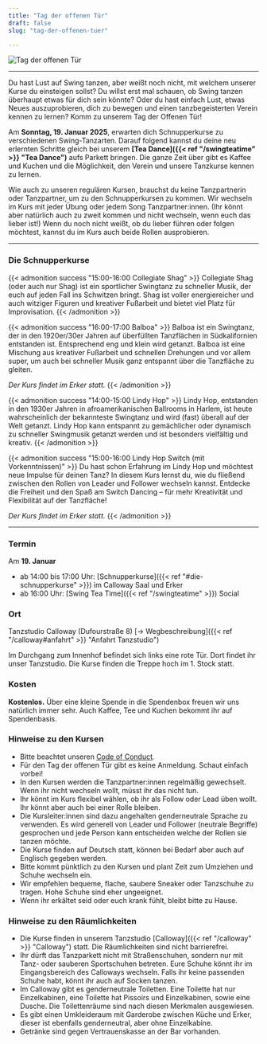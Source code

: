 ```yaml
---
title: "Tag der offenen Tür"
draft: false
slug: "tag-der-offenen-tuer"

---
```


![Tag der offenen Tür](../2025-01-tdot-quer.png)

---

Du hast Lust auf Swing tanzen, aber weißt noch nicht, mit welchem unserer Kurse du einsteigen sollst? Du willst erst mal schauen, ob Swing tanzen überhaupt etwas für dich sein könnte? Oder du hast einfach Lust, etwas Neues auszuprobieren, dich zu bewegen und einen tanzbegeisterten Verein kennen zu lernen? Komm zu unserem Tag der Offenen Tür!

Am **Sonntag, 19. Januar 2025**, erwarten dich Schnupperkurse zu verschiedenen Swing-Tanzarten. Darauf folgend kannst du deine neu erlernten Schritte gleich bei unserem **[Tea Dance]({{< ref "/swingteatime" >}} "Tea Dance")** aufs Parkett bringen. Die ganze Zeit über gibt es Kaffee und Kuchen und die Möglichkeit, den Verein und unsere Tanzkurse kennen zu lernen.

Wie auch zu unseren regulären Kursen, brauchst du keine Tanzpartnerin oder Tanzpartner, um zu den Schnupperkursen zu kommen. Wir wechseln im Kurs mit jeder Übung oder jedem Song Tanzpartner:innen. (Ihr könnt aber natürlich auch zu zweit kommen und nicht wechseln, wenn euch das lieber ist!) Wenn du noch nicht weißt, ob du lieber führen oder folgen möchtest, kannst du im Kurs auch beide Rollen ausprobieren.

---

### Die Schnupperkurse

{{< admonition success "15:00-16:00 Collegiate Shag" >}}
Collegiate Shag (oder auch nur Shag) ist ein sportlicher Swingtanz zu schneller Musik, der euch auf jeden Fall ins Schwitzen bringt. Shag ist voller energiereicher und auch witziger Figuren und kreativer Fußarbeit und bietet viel Platz für Improvisation.
{{< /admonition >}}

{{< admonition success "16:00-17:00 Balboa" >}}
Balboa ist ein Swingtanz, der in den 1920er/30er Jahren auf überfüllten Tanzflächen in Südkalifornien entstanden ist. Entsprechend eng und klein wird getanzt. Balboa ist eine Mischung aus kreativer Fußarbeit und schnellen Drehungen und vor allem super, um auch bei schneller Musik ganz entspannt über die Tanzfläche zu gleiten.

*Der Kurs findet im Erker statt.*
{{< /admonition >}}

{{< admonition success "14:00-15:00 Lindy Hop" >}}
Lindy Hop, entstanden in den 1930er Jahren in afroamerikanischen Ballrooms in Harlem, ist heute wahrscheinlich der bekannteste Swingtanz und wird (fast) überall auf der Welt getanzt. Lindy Hop kann entspannt zu gemächlicher oder dynamisch zu schneller Swingmusik getanzt werden und ist besonders vielfältig und kreativ.
{{< /admonition >}}

{{< admonition success "15:00-16:00 Lindy Hop Switch (mit Vorkenntnissen)" >}}
Du hast schon Erfahrung im Lindy Hop und möchtest neue Impulse für deinen Tanz? In diesem Kurs lernst du, wie du fließend zwischen den Rollen von Leader und Follower wechseln kannst. Entdecke die Freiheit und den Spaß am Switch Dancing – für mehr Kreativität und Flexibilität auf der Tanzfläche!

*Der Kurs findet im Erker statt.*
{{< /admonition >}}

---

### Termin
Am **19\. Januar**

- ab 14:00 bis 17:00 Uhr: [Schnupperkurse]({{< ref "#die-schnupperkurse" >}}) im Calloway Saal und Erker
- ab 16:00 Uhr: [Swing Tea Time]({{< ref "/swingteatime" >}}) Social

### Ort
Tanzstudio Calloway (Dufourstraße 8) [&rarr; Wegbeschreibung]({{< ref "/calloway#anfahrt" >}} "Anfahrt Tanzstudio")

Im Durchgang zum Innenhof befindet sich links eine rote Tür. Dort findet ihr unser Tanzstudio. Die Kurse finden die Treppe hoch im 1. Stock statt.

### Kosten
**Kostenlos.** Über eine kleine Spende in die Spendenbox freuen wir uns natürlich immer sehr. Auch Kaffee, Tee und Kuchen bekommt ihr auf Spendenbasis.

### Hinweise zu den Kursen
- Bitte beachtet unseren [Code of Conduct](../Code_of_Conduct_-_Kurse.pdf).
- Für den Tag der offenen Tür gibt es keine Anmeldung. Schaut einfach vorbei!
- In den Kursen werden die Tanzpartner:innen regelmäßig gewechselt. Wenn ihr nicht wechseln wollt, müsst ihr das nicht tun.
- Ihr könnt im Kurs flexibel wählen, ob ihr als Follow oder Lead üben wollt. Ihr könnt aber auch bei einer Rolle bleiben.
- Die Kursleiter:innen sind dazu angehalten genderneutrale Sprache zu verwenden. Es wird generell von Leader und Follower (neutrale Begriffe) gesprochen und jede Person kann entscheiden welche der Rollen sie tanzen möchte.
- Die Kurse finden auf Deutsch statt, können bei Bedarf aber auch auf Englisch gegeben werden.
- Bitte kommt pünktlich zu den Kursen und plant Zeit zum Umziehen und Schuhe wechseln ein.
- Wir empfehlen bequeme, flache, saubere Sneaker oder Tanzschuhe zu tragen. Hohe Schuhe sind eher ungeeignet.
- Wenn ihr erkältet seid oder euch krank fühlt, bleibt bitte zu Hause.

### Hinweise zu den Räumlichkeiten
- Die Kurse finden in unserem Tanzstudio [Calloway]({{< ref "/calloway" >}} "Calloway") statt. Die Räumlichkeiten sind nicht barrierefrei.
- Ihr dürft das Tanzparkett nicht mit Straßenschuhen, sondern nur mit Tanz- oder sauberen Sportschuhen betreten. Eure Schuhe könnt ihr im Eingangsbereich des Calloways wechseln. Falls ihr keine passenden Schuhe habt, könnt ihr auch auf Socken tanzen.
- Im Calloway gibt es genderneutrale Toiletten. Eine Toilette hat nur Einzelkabinen, eine Toilette hat Pissoirs und Einzelkabinen, sowie eine Dusche. Die Toilettenräume sind nach diesen Merkmalen ausgewiesen.
- Es gibt einen Umkleideraum mit Garderobe zwischen Küche und Erker, dieser ist ebenfalls genderneutral, aber ohne Einzelkabine.
- Getränke sind gegen Vertrauenskasse an der Bar vorhanden.
